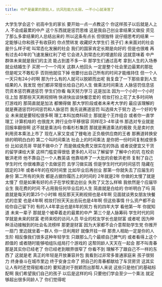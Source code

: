 ```yaml
---
title: 中产是最累的那批人，抗风险能力太弱，一不小心就滑落了
---
```

大学生学会这个
初高中生的家长
要开始一点一点教这个
你这样孩子以后就是人上人
不会成最累的中产
这个东西就是惩罚思维
这是我自己创业拿结果又做投
资见了那么多拿结果的人总结出来的
所以这条有点长
但很独特
说仔细思考的结果
一定能够让你和孩子有收获的
你点赞转发
收藏好大学生们
孩子们
未来面对的社会是什么样子呢
叫常态化发展的社会
我们的国家肯定长期是向好的
但是也很难
再有过去40年的飞速发展红利了吧
它会进入到常态化的增速阶段
这就意味着
中产群体未来就是我们的主流
能占到差不多一半
那学生们通过高考
拿到人生的入场券
就业结婚生子
买房一个一个闯关
这群人他回头
一定是整个社会里边最累的那批
但是呢又不敢松手
否则他就往下掉
他要付出自己所有的时间才能维持住
但一个人一天只有24小时啊
那为什么有的人就可以脱颖而出呢
我复盘了一下那些拿到人生结果的人
我发现
他们都非常擅长给自己的人生
做乘法时间乘法
人脉惩罚信息惩罚资本惩罚赛道惩罚
学生们你看
每天努力学习
这是加法
因为一个小时一个小时往上加
那那些天天刷视频呐
快进快出谈快餐恋爱的
梳妆打扮上花了太多时间呐
打游戏的
那简直就是加法
都懒得做
那大学阶段或者未来考大学的
最应该理解的
就是赛道惩罚时间惩罚和人脉惩罚
我先说赛道惩罚
叫选择大于努力
选一个好的专业
未来就是要轻松很多啊
理工本科加商科硕士
那就是个王炸组合
或者你一直学理工
计算机啥的
也很庞大
跨行业你平移很容
同样花3-4年读书
那选对专业就是回报率翻倍啊
这不就是乘法吗
你看杉杉集团
那就是赛道乘法的极致
先是卖衬衣
利用资本乘法上市了
现在人家又变成了锂电池
正负极供应商的王者
那赛道转换安排的明明白白的
第二个叫时间乘法
社会上的时间乘法
是你把一份时间复制成很多份
比如说亮哥
早就不做中介了
而是做成免费又很实在的饰品
或者说便宜又干货的留学课给大家
这样门槛变得很低
更多的人可以了解留学
了解中介的坑
在校俞敏洪老师
他不靠自己一个人教英语
他靠培养了一大批的俞敏洪老师
复制了自己
学生时代
你很难靠这个去做惩罚
去学习做实践
但是学生时代的时间惩罚
隐藏在固定的3年
或者4年的在校时间里
比如毕业后再创业
那第一你就失去了应届生的身份
第二所有的失败
都是占据你履历上的时间的
2年就是2年
你做的太慢了就是太慢了
但是如果有好的点子在学校里边创业
失败了又怎么样嘛
我依然是个应届毕业生
我花费的时间
不占用我任何毕业后的人生
简直就是白给的
你听明白了吗
简直就是每天的第25个小时嘛
相反那天天刷视频也是4年啊
见面就谈男女朋友快餐式的恋爱
也是4年啊
梳妆打扮天天出去玩也是4年啊
但这些事情
什么资产都不会给你自己留下的
有的人4年拿出也是8年的努力
有的四年大学
看他第一年
你就知道
未来一辈子
那就是个被牵着走的最累的中产
第三个是人脉筹码
学生时代的同学就是未来的财富
老师来校的访问人员
毕业的校友学长也是财富
或者呢
因为种种活动接触到的社会名流榜样
那更是财富
因为大家都不会介意帮助学生党
你推开一扇门
里边就坐着一群人
你一旦利用好
就像开挂一样
那贵人相助一定是你的人生阶
相反像我们很多这种年轻学生
只跟那么几个最顺自己脾气的
或者看得上这个颜值的
或者随时能够咱组队组局打个游戏的
这帮同龄人天天在一起会
那不叫青春
那是其实你已经老了
你已经老到眼界很窄了
你看不到
理解不了跟自己不一样的东西了
这就是老
真正的年轻是开放兼容并包
我看到过非常多普通家庭来
孩子很努力
终身奋斗在城市里边
终于安身立命了
把自己的青春都献给了车贷房贷
这其实让人有时还觉得挺难过的
要知道对于脱颖而出那帮人来说
这些只是他们的基础标配啊
我们希望我们自己的孩子
以后是这样的吗
只要他们学会至少一个乘法
就足够超出很多同龄人了
你们觉得呢
